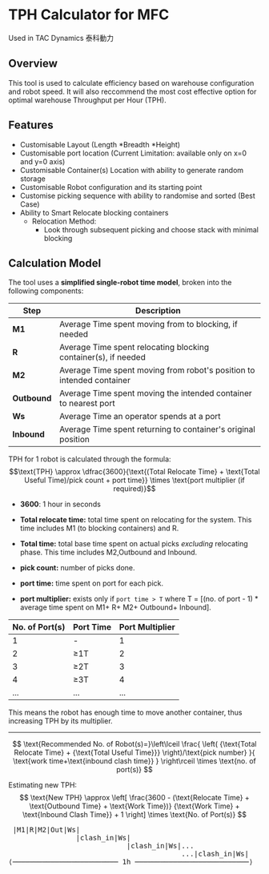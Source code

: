 # TPH Calculator for MFC
Used in TAC Dynamics 泰科動力
## Overview
This tool is used to calculate efficiency based on warehouse configuration and robot speed. It will also reccommend the most cost effective option for optimal warehouse Throughput per Hour (TPH).

## Features
- Customisable Layout (Length *Breadth *Height)
- Customisable port location (Current Limitation: available only on x=0 and y=0 axis)
- Customisable Container(s) Location with ability to generate random storage
- Customisable Robot configuration and its starting point
- Customise picking sequence with ability to randomise and sorted (Best Case)
- Ability to Smart Relocate blocking containers
    - Relocation Method:
        - Look through subsequent picking and choose stack with minimal blocking

## Calculation Model
The tool uses a **simplified single-robot time model**, broken into the following components:

| Step      | Description                                                           |
|-----------|-----------------------------------------------------------------------|
| **M1**    | Average Time spent moving from  to blocking, if needed   |
| **R**     | Average Time spent relocating blocking container(s), if needed                |
| **M2**    | Average Time spent moving from robot's position to intended container      |
| **Outbound** | Average Time spent moving the intended container to nearest port       |
| **Ws**    | Average Time an operator spends at a port                                         |
| **Inbound** | Average Time spent returning to  container's original position          |

TPH for 1 robot is calculated through the formula:
$$\text{TPH} \approx \dfrac{3600}{\text{(Total Relocate Time} + \text{Total Useful Time)/pick count + port time}} \times \text{port multiplier (if required)}$$
- **3600**: 1 hour in seconds
- **Total relocate time:** total time spent on relocating for the system. This time includes M1 (to blocking containers) and R.
- **Total time:** total base time spent on actual picks *excluding* relocating phase. This time includes M2,Outbound and Inbound.
- **pick count:** number of picks done.
- **port time:** time spent on port for each pick.

- **port multiplier:** exists only if ```port time > T``` where T = [(no. of port - 1) * average time spent on M1+ R+ M2+ Outbound+ Inbound]. 

| No. of Port(s) | Port Time  | Port Multiplier         |
|----------------|------------|--------------------|
| 1              | -          |       1            |
| 2              | ≥1T       |       2            |
| 3              | ≥2T       |       3            |
| 4              | ≥3T       |       4            |
| ...            | ...        |      ...           |

This means the robot has enough time to move another container, thus increasing TPH by its multiplier.

--- 
$$
\text{Recommended No. of Robot(s)=}\left\lceil
\frac{
\left( {\text{Total Relocate Time} + {\text{Total Useful Time}}} \right)/\text{pick number}
}{
\text{work time+\text{inbound clash time}}
}
\right\rceil
\times \text{no. of port(s)}
$$

Estimating new TPH:
$$
\text{New TPH} \approx
\left[
\frac{3600 - (\text{Relocate Time} + \text{Outbound Time} + \text{Work Time})}
{\text{Work Time} + \text{Inbound Clash Time}} + 1
\right]
\times \text{No. of Port(s)}
$$


<pre> |M1|R|M2|Out|Ws| 
                |clash_in|Ws| 
                            |clash_in|Ws|...
                                         ...|clash_in|Ws|
⟨───────────────────────── 1h ───────────────────────────⟩
                                         </pre>
